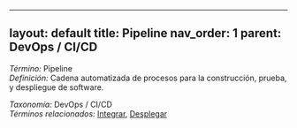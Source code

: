 
---
layout: default
title: Pipeline
nav_order: 1
parent: DevOps / CI/CD
---

*Término:* Pipeline  
*Definición:* Cadena automatizada de procesos para la construcción, prueba, y despliegue de software.

*Taxonomía:* DevOps / CI/CD  
*Términos relacionados:* [Integrar](https://maleniski.github.io/diccionario-angl-tec-mx/docs/alfabeticamente/I/integrar/), [Desplegar](https://maleniski.github.io/diccionario-angl-tec-mx/docs/alfabeticamente/D/desplegar/)
